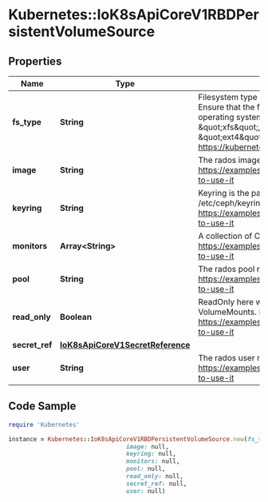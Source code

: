 # Kubernetes::IoK8sApiCoreV1RBDPersistentVolumeSource

## Properties

Name | Type | Description | Notes
------------ | ------------- | ------------- | -------------
**fs_type** | **String** | Filesystem type of the volume that you want to mount. Tip: Ensure that the filesystem type is supported by the host operating system. Examples: \&quot;ext4\&quot;, \&quot;xfs\&quot;, \&quot;ntfs\&quot;. Implicitly inferred to be \&quot;ext4\&quot; if unspecified. More info: https://kubernetes.io/docs/concepts/storage/volumes#rbd | [optional] 
**image** | **String** | The rados image name. More info: https://examples.k8s.io/volumes/rbd/README.md#how-to-use-it | 
**keyring** | **String** | Keyring is the path to key ring for RBDUser. Default is /etc/ceph/keyring. More info: https://examples.k8s.io/volumes/rbd/README.md#how-to-use-it | [optional] 
**monitors** | **Array&lt;String&gt;** | A collection of Ceph monitors. More info: https://examples.k8s.io/volumes/rbd/README.md#how-to-use-it | 
**pool** | **String** | The rados pool name. Default is rbd. More info: https://examples.k8s.io/volumes/rbd/README.md#how-to-use-it | [optional] 
**read_only** | **Boolean** | ReadOnly here will force the ReadOnly setting in VolumeMounts. Defaults to false. More info: https://examples.k8s.io/volumes/rbd/README.md#how-to-use-it | [optional] 
**secret_ref** | [**IoK8sApiCoreV1SecretReference**](IoK8sApiCoreV1SecretReference.md) |  | [optional] 
**user** | **String** | The rados user name. Default is admin. More info: https://examples.k8s.io/volumes/rbd/README.md#how-to-use-it | [optional] 

## Code Sample

```ruby
require 'Kubernetes'

instance = Kubernetes::IoK8sApiCoreV1RBDPersistentVolumeSource.new(fs_type: null,
                                 image: null,
                                 keyring: null,
                                 monitors: null,
                                 pool: null,
                                 read_only: null,
                                 secret_ref: null,
                                 user: null)
```


